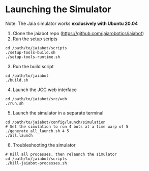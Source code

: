 # Launching the Simulator
Note: The Jaia simulator works __exclusively with Ubuntu 20.04__
1. Clone the jaiabot repo (https://github.com/jaiarobotics/jaiabot)
2. Run the setup scripts
```
cd /path/to/jaiabot/scripts
./setup-tools-build.sh
./setup-tools-runtime.sh
```
3. Run the build script
```
cd /path/to/jaiabot
./build.sh
```
4. Launch the JCC web interface
```
cd /path/to/jaiabot/src/web
./run.sh
```
5. Launch the simulator in a separate terminal
```
cd /path/to/jaiabot/config/launch/simulation
# Set the simulation to run 4 bots at a time warp of 5
./generate_all_launch.sh 4 5
./all.launch
```
6. Troubleshooting the simulator
```
# Kill all processes, then relaunch the simulator
cd /path/to/jaiabot/scripts
./kill-jaiabot-processes.sh
```